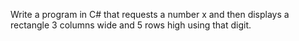 Write a program in C# that requests a number x and then displays a rectangle 
3 columns wide and 5 rows high using that digit.

